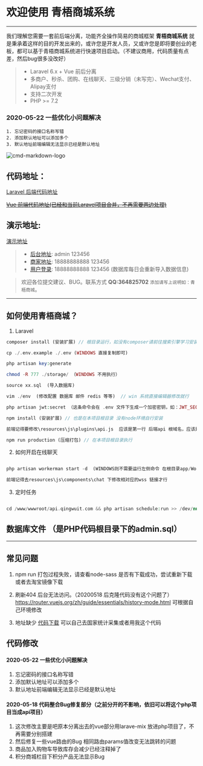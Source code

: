 # 欢迎使用 青梧商城系统

------

我们理解您需要一套前后端分离，功能齐全操作简易的商城框架 **青梧商城系统** 就是秉承着这样的目的开发出来的，或许您是开发人员，又或许您是即将要创业的老板，都可以基于青梧商城系统进行快速项目启动。（不建议商用，代码质量有点差，然后bug很多没改好）


> * Laravel 6.x + Vue 前后分离
> * 多商户、秒杀、团购、在线聊天、三级分销（未写完）、Wechat支付、Alipay支付
> * 支持二次开发
> * PHP >= 7.2

  
  
  

### 2020-05-22 一些优化小问题解决

    1. 忘记密码的接口名称写错
    2. 添加默认地址可以添加多个
    3. 默认地址前端编辑无法显示已经是默认地址



  
  

![cmd-markdown-logo](http://pc.qingwuit.com/pc/logo.png)
  



## 代码地址：

[Laravel 后端代码地址](https://gitee.com/qingwuitcn/qwShopPhp)
  
  
  
~~[Vue 前端代码地址(已经和当前Laravel项目合并，不再需要两边处理)](https://gitee.com/qingwuitcn/qwShopVue)~~
  



## 演示地址:
[演示地址](http://pc.qingwuit.com)

> * [后台地址](http://pc.qingwuit.com/Admin/login): admin 123456 
> * [商家地址](http://pc.qingwuit.com/Seller/login): 18888888888 123456 
> * [用户登录](http://pc.qingwuit.com/user/login): 18888888888 123456 (数据库每日会重新导入数据信息)

  

> 欢迎各位提交建议、BUG。联系方式 **QQ:364825702**  `添加请写上说明如：青梧商城`。
  


------
  



## 如何使用青梧商城？



1. Laravel

```php
composer install (安装扩展) // 根目录运行，如没有composer请前往搜索引擎学习安装

cp ./.env.example ./.env (WINDOWS 直接复制即可)

php artisan key:generate

chmod -R 777 ./storage/ （WINDOWS 不用执行）

source xx.sql  (导入数据库) 

vim ./env  (修改配置 数据库 邮件 redis 等等)  // win 系统直接编辑器修改就行

php artisan jwt:secret （这条命令会在 .env 文件下生成一个加密密钥，如：JWT_SECRET=foobar）

npm install (安装扩展) // 也是在本项目根目录 没有node环境自行安装

前端记得要修改\resources\js\plugins\api.js  应该是第一行 后端api 根域名，应该是127.0.0.1:8000 （这个是你项目域名）

npm run production (压缩打包) // 在本项目根目录执行

```

2. 如何开启在线聊天

```php

php artisan workerman start -d  (WINDOWS则不需要运行左侧命令 在根目录app/Workerman/run.bat  点击运行即可)

前端记得去resources\js\components\chat 下修改相对应的wss 链接才行

```

3. 定时任务

```php

cd /www/wwwroot/api.qingwuit.com && php artisan schedule:run >> /dev/null 2>&1  （WINDOWS php artisan schedule:run） 

```

## 数据库文件 （是PHP代码根目录下的admin.sql）

------

## 常见问题

1. npm run 打包过程失败，请查看node-sass 是否有下载成功，尝试重新下载或者去淘宝镜像下载

2. 刷新404 后台无法访问。（20200518 后克隆代码没有这个问题了）
https://router.vuejs.org/zh/guide/essentials/history-mode.html   可根据自己环境修改

3. 地址缺少
[代码下载](https://gitee.com/qingwuitcn/address_collection_php)   可以自己去国家统计采集或者用我这个代码
  


## 代码修改

#### 2020-05-22 一些优化小问题解决

1. 忘记密码的接口名称写错
2. 添加默认地址可以添加多个
3. 默认地址前端编辑无法显示已经是默认地址

#### 2020-05-18 代码整合Bug修复部分（之前分开的不影响，依旧可以将这个php项目当成api项目）

1. 这次修改主要是吧原本分离出去的vue部分用larave-mix 放进php项目了，不再需要分别搭建
2. 然后修复一些vue路由的Bug 相同路由params值改变无法跳转的问题
3. 商品加入购物车导致库存会减少已经注释掉了
4. 积分商城栏目下积分产品无法显示Bug

